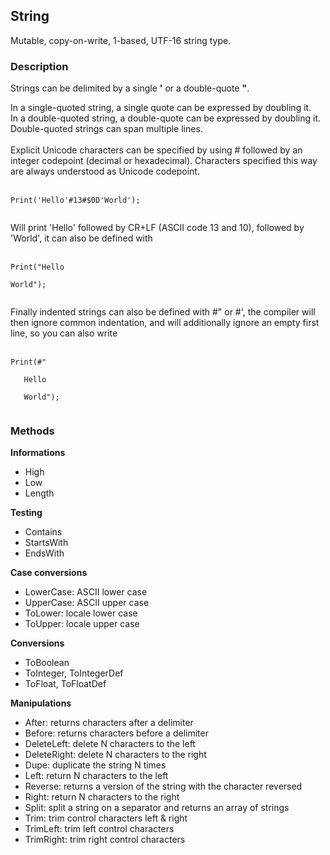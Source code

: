 ## String ##

Mutable, copy-on-write, 1-based, UTF-16 string type.

### Description ###

Strings can be delimited by a single **'** or a double-quote **"**.

In a single-quoted string, a single quote can be expressed by doubling it.<br>
In a double-quoted string, a double-quote can be expressed by doubling it. Double-quoted strings can span multiple lines.<br>
<br>
Explicit Unicode characters can be specified by using # followed by an integer codepoint (decimal or hexadecimal). Characters specified this way are always understood as Unicode codepoint.<br>
<br>
<pre><code>Print('Hello'#13#$0D'World');<br>
</code></pre>

Will print 'Hello' followed by CR+LF (ASCII code 13 and 10), followed by 'World', it can also be defined with<br>
<br>
<pre><code>Print("Hello<br>
World");<br>
</code></pre>

Finally indented strings can also be defined with #" or #', the compiler will then ignore common indentation, and will additionally ignore an empty first line, so you can also write<br>
<br>
<pre><code>Print(#"<br>
   Hello<br>
   World");<br>
</code></pre>

<h3>Methods</h3>

<b>Informations</b>

<ul><li>High<br>
</li><li>Low<br>
</li><li>Length</li></ul>

<b>Testing</b>

<ul><li>Contains<br>
</li><li>StartsWith<br>
</li><li>EndsWith</li></ul>

<b>Case conversions</b>

<ul><li>LowerCase: ASCII lower case<br>
</li><li>UpperCase: ASCII upper case<br>
</li><li>ToLower: locale lower case<br>
</li><li>ToUpper: locale upper case</li></ul>

<b>Conversions</b>

<ul><li>ToBoolean<br>
</li><li>ToInteger, ToIntegerDef<br>
</li><li>ToFloat, ToFloatDef</li></ul>

<b>Manipulations</b>

<ul><li>After: returns characters after a delimiter<br>
</li><li>Before: returns characters before a delimiter<br>
</li><li>DeleteLeft: delete N characters to the left<br>
</li><li>DeleteRight: delete N characters to the right<br>
</li><li>Dupe: duplicate the string N times<br>
</li><li>Left: return N characters to the left<br>
</li><li>Reverse: returns a version of the string with the character reversed<br>
</li><li>Right: return N characters to the right<br>
</li><li>Split: split a string on a separator and returns an array of strings<br>
</li><li>Trim: trim control characters left & right<br>
</li><li>TrimLeft: trim left control characters<br>
</li><li>TrimRight: trim right control characters